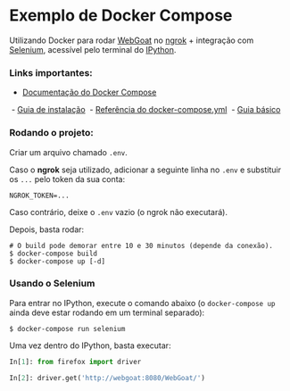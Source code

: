 # Exemplo de Docker Compose

Utilizando Docker para rodar [WebGoat](https://www.owasp.org/index.php/Category:OWASP_WebGoat_Project) no [ngrok](https://ngrok.io) + integração com [Selenium](http://selenium-python.readthedocs.io/), acessível pelo terminal do [IPython](https://ipython.org/).

### Links importantes:

- [Documentação do Docker Compose](https://docs.docker.com/compose/)

  - [Guia de instalação](https://docs.docker.com/compose/install/)
  - [Referência do docker-compose.yml](https://docs.docker.com/compose/compose-file/)
  - [Guia básico](https://docs.docker.com/compose/gettingstarted/)
  
### Rodando o projeto:

Criar um arquivo chamado `.env`.

Caso o **ngrok** seja utilizado, adicionar a seguinte linha no `.env` 
e substituir os `...` pelo token da sua conta:
```
NGROK_TOKEN=...
```
Caso contrário, deixe o `.env` vazio (o ngrok não executará).


Depois, basta rodar:
```
# O build pode demorar entre 10 e 30 minutos (depende da conexão).
$ docker-compose build
$ docker-compose up [-d]
```

### Usando o Selenium

Para entrar no IPython, execute o comando abaixo
(o `docker-compose up` ainda deve estar rodando em um terminal separado):
```
$ docker-compose run selenium
```

Uma vez dentro do IPython, basta executar:
```python
In[1]: from firefox import driver

In[2]: driver.get('http://webgoat:8080/WebGoat/')
```
